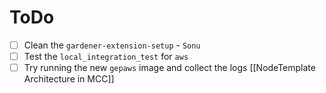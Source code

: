 # ToDo
- [ ] Clean the `gardener-extension-setup` - `Sonu`
- [ ] Test the `local_integration_test` for `aws`
- [ ] Try running the new `gepaws` image and collect the logs [[NodeTemplate Architecture in MCC]]